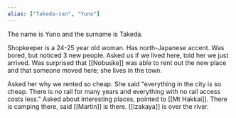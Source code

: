 ```yaml
---
alias: ["Takeda-san", "Yuno"]
---
```

The name is Yuno and the surname is Takeda.

Shopkeeper is a 24-25 year old woman. Has north-Japanese accent. Was bored, but noticed 3 new people. Asked us if we lived here, told her we just arrived.
Was surprised that [[Nobuske]] was able to rent out the new place and that someone moved here; she lives in the town.

Asked her why we rented so cheap. She said "everything in the city is so cheap. There is no rail for many years and everything with no rail access costs less."
Asked about interesting places, pointed to [[Mt Hakkai]]. There is camping there, said [[Martin]] is there.
[[Izakaya]] is over the river.
